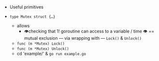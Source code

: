 * Useful primitives

* `type Mutex struct {…}`
  * allows
    * 👁️checking that 1! goroutine can access to a variable / time 👁️ == mutual exclusion — via wrapping with — `Lock()` & `Unlock()`
  * `func (m *Mutex) Lock()`
  * `func (m *Mutex) Unlock()`
  * cd 'example/' & `go run example.go`